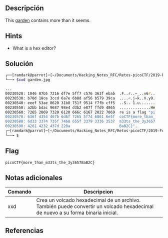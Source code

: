 ## Descripción
This [garden](https://jupiter.challenges.picoctf.org/static/43c4743b3946f427e883f6b286f47467/garden.jpg) contains more than it seems.

## Hints
+ What is a hex editor?

## Solución
``` bash
┌──[ramdark@parrot]─[~/Documents/Hacking_Notes_RFC/Retos-picoCTF/2019-Forensic/01-Glory of the Garden]
└──╼ $xxd garden.jpg

... 
00230520: 1046 07b5 7216 df7e 5ff7 c576 363f ebab  .F..r..~_..v6?..
00230530: b70d 18ce 3ccd 6a7e 6b8d af56 b579 39ca  ....<.j~k..V.y9.
00230540: eeef 53ae 8620 31b8 751f 9514 f7fb cff5  ..S.. 1.u.......
00230550: a2bb bdac 9687 98e4 d3b2 e87f ffd9 4865  ..............He
00230560: 7265 2069 7320 6120 666c 6167 2022 7069  re is a flag "pi
00230570: 636f 4354 467b 6d6f 7265 5f74 6861 6e5f  coCTF{more_than_
00230580: 6d33 3374 735f 7468 655f 3379 3336 3537  m33ts_the_3y3657
00230590: 4261 4232 437d 220a                      BaB2C}".
┌─[ramdark@parrot]─[~/Documents/Hacking_Notes_RFC/Retos-picoCTF/2019-Forensic/01-Glory of the Garden]
└──╼ $


```


## Flag

``` picoCTF{more_than_m33ts_the_3y3657BaB2C} ```


## Notas adicionales

|Comando | Descripcion |
|------------ | ------------|
| xxd | Crea un volcado hexadecimal de un archivo. También puede convertir un volcado hexadecimal de nuevo a su forma binaria inicial.|


## Referencias
